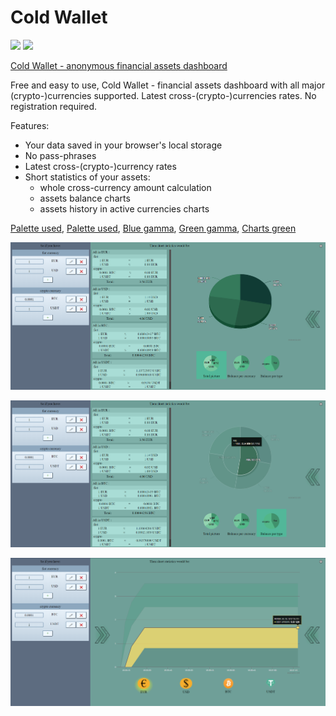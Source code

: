 Cold Wallet
===========

![](https://github.com/cold-wallet/cold-wallet.github.io/workflows/CI/CD%20Pipeline/badge.svg)
![](https://img.shields.io/github/v/tag/cold-wallet/cold-wallet.github.io)

[Cold Wallet - anonymous financial assets dashboard](https://cold-wallet.github.io/)

Free and easy to use, Cold Wallet - financial assets dashboard with all major (crypto-)currencies supported.
Latest cross-(crypto-)currencies rates. No registration required.

Features:
 * Your data saved in your browser's local storage
 * No pass-phrases
 * Latest cross-(crypto-)currency rates
 * Short statistics of your assets:
   * whole cross-currency amount calculation
   * assets balance charts
   * assets history in active currencies charts

[Palette used](https://coolors.co/9bc995-d00000-2d3142-5d6c80-8da7be-bfd0df-f0f8ff-a9ddd6-35605a-2e3532),
[Palette used](https://coolors.co/2d3142-5d6c80-8da7be-bfd0df-f0f8ff-ecebda-e8ddb5-f6ae2d),
[Blue gamma](https://coolors.co/2d3142-5d6c80-8da7be-bfd0df-f0f8ff),
[Green gamma](https://coolors.co/a9ddd6-8cbeb7-6f9f98-35605a-2e3532),
[Charts green](https://coolors.co/d8f3dc-b7e4c7-a6ddbd-95d5b2-74c69d-52b788-40916c-2d6a4f-1b4332-081c15)

![](https://github.com/cold-wallet/cold-wallet.github.io/raw/dev/resources/screen3.png)

![](https://github.com/cold-wallet/cold-wallet.github.io/raw/dev/resources/screen4.png)

![](https://github.com/cold-wallet/cold-wallet.github.io/raw/dev/resources/screen5.png)
